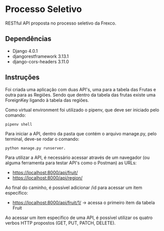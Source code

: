 # Processo Seletivo

RESTful API proposta no processo seletivo da Frexco.

## Dependências
- Django 4.0.1
- djangorestframework 3.13.1
- django-cors-headers 3.11.0

## Instruções

Foi criada uma aplicação com duas API's, uma para a tabela das Frutas e outra para as Regiões. Sendo que dentro da tabela das frutas existe uma ForeignKey ligando à tabela das regiões.

Como virtual environment foi utilizado o pipenv, que deve ser iniciado pelo comando: 

	pipenv shell

Para iniciar a API, dentro da pasta que contém o arquivo manage.py, pelo terminal, deve-se rodar o comando:

	python manage.py runserver.

Para utilizar a API, é necessário acessar através de um navegador (ou alguma ferramenta para testar API's como o Postman) as URLs:

- <https://localhost:8000/api/fruit/>
- <https://localhost:8000/api/region/>

Ao final do caminho, é possível adicionar /id para acessar um item específico:

- <https://localhost:8000/api/fruit/1/> -> acessa o primeiro item da tabela Fruit

Ao acessar um item especifico de uma API, é possível utilizar os quatro verbos HTTP propostos (GET, PUT, PATCH, DELETE).

